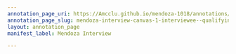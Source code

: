 ```yaml
---
annotation_page_uri: https://Amcclu.github.io/mendoza-1018/annotations/mendoza-interview-canvas-1-interviewee--qualifying--gesturing--directness.json
annotation_page_slug: mendoza-interview-canvas-1-interviewee--qualifying--gesturing--directness
layout: annotation_page
manifest_label: Mendoza Interview

---
```

